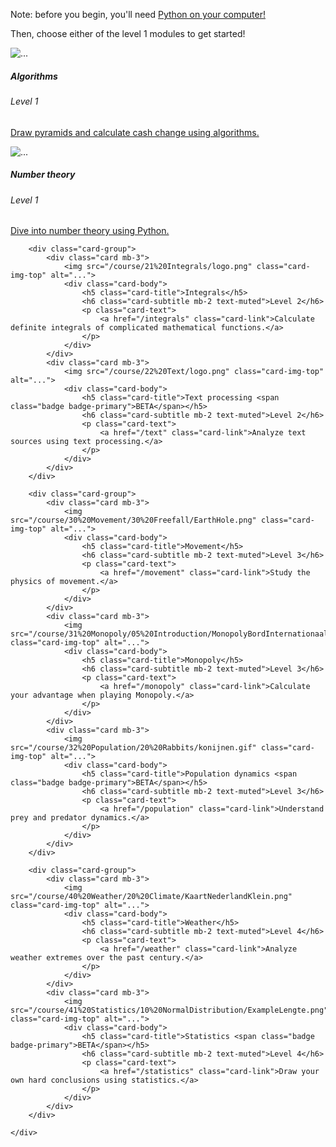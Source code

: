<div markdown="0">
		<div class="card-group">
			<div class="card text-white bg-secondary mb-3">
				<div class="card-body">
					<p class="card-text">
						Note: before you begin, you'll need <a href="/installing" class="card-link text-white" style="text-decoration:underline;">Python on your computer!</a>
					</p>
					<p class="card-text">
						Then, choose either of the level 1 modules to get started! <span class="fa fa-long-arrow-down ml-3"></span>
					</p>
				</div>
			</div>
			<div class="card mb-3">
				<img src="/course/11%20Algorithms/logo.jpg" class="card-img-top" alt="...">
				<div class="card-body">
					<h5 class="card-title">Algorithms</h5>
					<h6 class="card-subtitle mb-2 text-muted">Level 1</h6>
					<p class="card-text">
						<a href="/algorithms" class="card-link">Draw pyramids and calculate cash change using algorithms.</a>
					</p>
				</div>
			</div>
			<div class="card mb-3">
				<img src="/course/10%20Numbers/logo.jpg" class="card-img-top" alt="...">
				<div class="card-body">
					<h5 class="card-title">Number theory</h5>
					<h6 class="card-subtitle mb-2 text-muted">Level 1</h6>
					<p class="card-text">
						<a href="/numbers" class="card-link">Dive into number theory using Python.</a>
					</p>
				</div>
			</div>
			<div class="card mb-3">
			</div>
		</div>

		<div class="card-group">
			<div class="card mb-3">
				<img src="/course/21%20Integrals/logo.png" class="card-img-top" alt="...">
				<div class="card-body">
					<h5 class="card-title">Integrals</h5>
					<h6 class="card-subtitle mb-2 text-muted">Level 2</h6>
					<p class="card-text">
						<a href="/integrals" class="card-link">Calculate definite integrals of complicated mathematical functions.</a>
					</p>
				</div>
			</div>
			<div class="card mb-3">
				<img src="/course/22%20Text/logo.png" class="card-img-top" alt="...">
				<div class="card-body">
					<h5 class="card-title">Text processing <span class="badge badge-primary">BETA</span></h5>
					<h6 class="card-subtitle mb-2 text-muted">Level 2</h6>
					<p class="card-text">
						<a href="/text" class="card-link">Analyze text sources using text processing.</a>
					</p>
				</div>
			</div>
		</div>

		<div class="card-group">
			<div class="card mb-3">
				<img src="/course/30%20Movement/30%20Freefall/EarthHole.png" class="card-img-top" alt="...">
				<div class="card-body">
					<h5 class="card-title">Movement</h5>
					<h6 class="card-subtitle mb-2 text-muted">Level 3</h6>
					<p class="card-text">
						<a href="/movement" class="card-link">Study the physics of movement.</a>
					</p>
				</div>
			</div>
			<div class="card mb-3">
				<img src="/course/31%20Monopoly/05%20Introduction/MonopolyBordInternationaal.jpg" class="card-img-top" alt="...">
				<div class="card-body">
					<h5 class="card-title">Monopoly</h5>
					<h6 class="card-subtitle mb-2 text-muted">Level 3</h6>
					<p class="card-text">
						<a href="/monopoly" class="card-link">Calculate your advantage when playing Monopoly.</a>
					</p>
				</div>
			</div>
			<div class="card mb-3">
				<img src="/course/32%20Population/20%20Rabbits/konijnen.gif" class="card-img-top" alt="...">
				<div class="card-body">
					<h5 class="card-title">Population dynamics <span class="badge badge-primary">BETA</span></h5>
					<h6 class="card-subtitle mb-2 text-muted">Level 3</h6>
					<p class="card-text">
						<a href="/population" class="card-link">Understand prey and predator dynamics.</a>
					</p>
				</div>
			</div>
		</div>

		<div class="card-group">
			<div class="card mb-3">
				<img src="/course/40%20Weather/20%20Climate/KaartNederlandKlein.png" class="card-img-top" alt="...">
				<div class="card-body">
					<h5 class="card-title">Weather</h5>
					<h6 class="card-subtitle mb-2 text-muted">Level 4</h6>
					<p class="card-text">
						<a href="/weather" class="card-link">Analyze weather extremes over the past century.</a>
					</p>
				</div>
			</div>
			<div class="card mb-3">
				<img src="/course/41%20Statistics/10%20NormalDistribution/ExampleLengte.png" class="card-img-top" alt="...">
				<div class="card-body">
					<h5 class="card-title">Statistics <span class="badge badge-primary">BETA</span></h5>
					<h6 class="card-subtitle mb-2 text-muted">Level 4</h6>
					<p class="card-text">
						<a href="/statistics" class="card-link">Draw your own hard conclusions using statistics.</a>
					</p>
				</div>
			</div>
		</div>

	</div>
</div>
